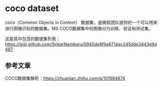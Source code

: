# coco dataset

coco（Common Objects in Context） 数据集，是微软团队提供的一个可以用来进行图像识别的数据集。MS COCO数据集中的图像分为训练、验证和测试集。

这是其中包含的数据集列表：https://gist.github.com/SrikarNamburu/0945de8f9a8714ec245dde3443e9d487





## 参考文章

COCO数据集解析：https://zhuanlan.zhihu.com/p/101984674